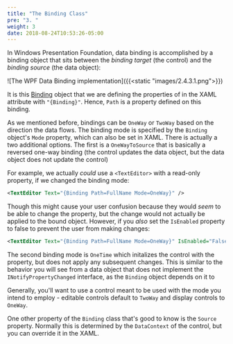 ```yaml
---
title: "The Binding Class"
pre: "3. "
weight: 3
date: 2018-08-24T10:53:26-05:00
---
```


In Windows Presentation Foundation, data binding is accomplished by a binding object that sits between the _binding target_ (the control) and the _binding source_ (the data object):

![The WPF Data Binding implementation]({{<static "images/2.4.3.1.png">}})

It is this [Binding](https://docs.microsoft.com/en-us/dotnet/api/system.windows.data.binding?view=netcore-3.1) object that we are defining the properties of in the XAML attribute with `"{Binding}"`.  Hence, `Path` is a property defined on this binding.  

As we mentioned before, bindings can be `OneWay` or `TwoWay` based on the direction the data flows.  The binding mode is specified by the `Binding` object's `Mode` property, which can also be set in XAML. There is actually a two additional options.  The first is a `OneWayToSource` that is basically a reversed one-way binding (the control updates the data object, but the data object does not update the control)   

For example, we actually _could_ use a `<TextEditor>` with a read-only property, if we changed the binding mode:

```xml
<TextEditor Text="{Binding Path=FullName Mode=OneWay}" />
```

Though this might cause your user confusion because they would _seem_ to be able to change the property, but the change would not actually be applied to the bound object.  However, if you _also_ set the `IsEnabled` property to false to prevent the user from making changes:

```xml
<TextEditor Text="{Binding Path=FullName Mode=OneWay}" IsEnabled="False" />
```

The second binding mode is `OneTime` which initalizes the control with the property, but does not apply any subsequent changes.  This is similar to the behavior you will see from a data object that does not implement the `INotifyPropertyChanged` interface, as the `Binding` object depends on it to 

Generally, you'll want to use a control meant to be used with the mode you intend to employ - editable controls default to `TwoWay` and display controls to `OneWay`.

One other property of the `Binding` class that's good to know is the `Source` property.  Normally this is determined by the `DataContext` of the control, but you can override it in the XAML.